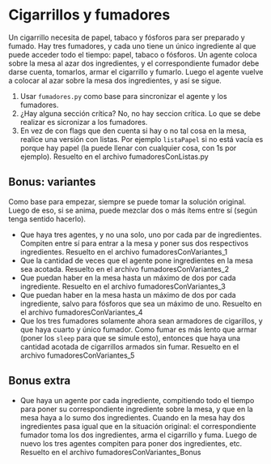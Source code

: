 # Cigarrillos y fumadores

Un cigarrillo necesita de papel, tabaco y fósforos para ser preparado y fumado. Hay tres fumadores, y cada uno tiene un único ingrediente al que puede acceder todo el tiempo: papel, tabaco o fósforos. Un agente coloca sobre la mesa al azar dos ingredientes, y el correspondiente fumador debe darse cuenta, tomarlos, armar el cigarrillo y fumarlo. Luego el agente vuelve a colocar al azar sobre la mesa dos ingredientes, y así se sigue.

1. Usar `fumadores.py` como base para sincronizar el agente y los fumadores.
1. ¿Hay alguna sección crítica?
No, no hay seccion crítica. Lo que se debe realizar es sicronizar a los fumadores.
1. En vez de con flags que den cuenta si hay o no tal cosa en la mesa, realice una versión con listas. Por ejemplo `listaPapel` si no está vacía es porque hay papel (la puede llenar con cualquier cosa, con 1s por ejemplo).
Resuelto en el archivo fumadoresConListas.py

## Bonus: variantes 

Como base para empezar, siempre se puede tomar la solución original. Luego de eso, si se anima, puede mezclar dos o más ítems entre sí (según tenga sentido hacerlo).

* Que haya tres agentes, y no una solo, uno por cada par de ingredientes. Compiten entre sí para entrar a la mesa y poner sus dos respectivos ingredientes.
Resuelto en el archivo fumadoresConVariantes_1
* Que la cantidad de veces que el agente pone ingredientes en la mesa sea acotada.
Resuelto en el archivo fumadoresConVariantes_2
* Que puedan haber en la mesa hasta un máximo de dos por cada ingrediente.
Resuelto en el archivo fumadoresConVariantes_3
* Que puedan haber en la mesa hasta un máximo de dos por cada ingrediente, salvo para fósforos que sea un máximo de uno.
Resuelto en el archivo fumadoresConVariantes_4
* Que los tres fumadores solamente ahora sean armadores de cigarillos, y que haya cuarto y único fumador. Como fumar es más lento que armar (poner los `sleep` para que se simule esto), entonces que haya una cantidad acotada de cigarrillos armados sin fumar.
Resuelto en el archivo fumadoresConVariantes_5

## Bonus extra

* Que haya un agente por cada ingrediente, compitiendo todo el tiempo para poner su correspondiente ingrediente sobre la mesa, y que en la mesa haya a lo sumo dos ingredientes. Cuando en la mesa hay dos ingredientes pasa igual que en la situación original: el correspondiente fumador toma los dos ingredientes, arma el cigarrillo y fuma. Luego de nuevo los tres agentes compiten para poner dos ingredientes, etc.
Resuelto en el archivo fumadoresConVariantes_Bonus